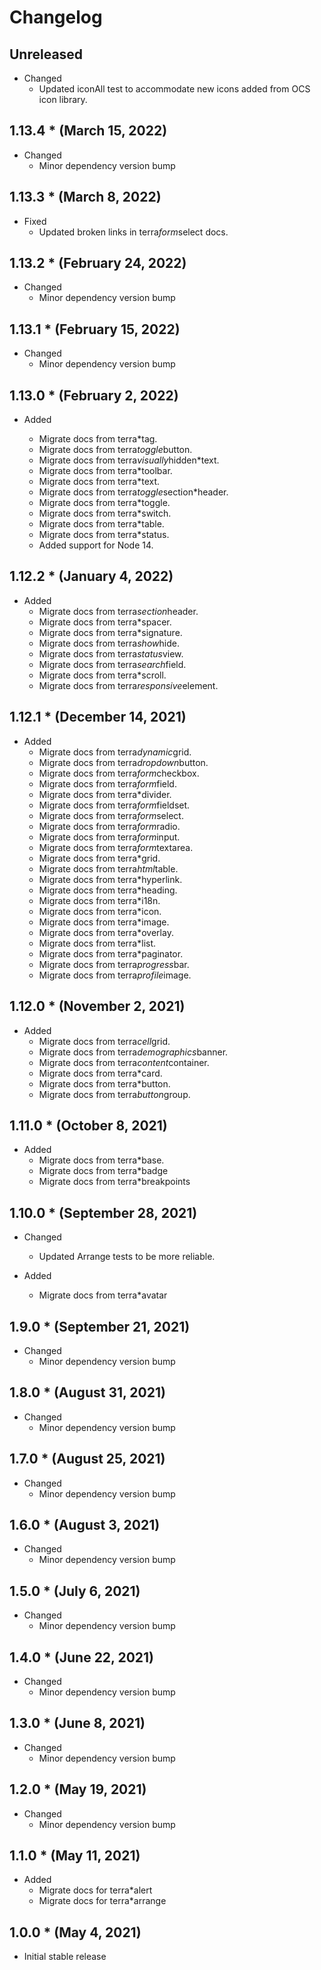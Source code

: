 # Changelog

## Unreleased

* Changed
  * Updated iconAll test to accommodate new icons added from OCS icon library.

## 1.13.4 * (March 15, 2022)

* Changed
  * Minor dependency version bump

## 1.13.3 * (March 8, 2022)

* Fixed
  * Updated broken links in terra*form*select docs.

## 1.13.2 * (February 24, 2022)

* Changed
  * Minor dependency version bump

## 1.13.1 * (February 15, 2022)

* Changed
  * Minor dependency version bump

## 1.13.0 * (February 2, 2022)

* Added

  * Migrate docs from terra*tag.
  * Migrate docs from terra*toggle*button.
  * Migrate docs from terra*visually*hidden*text.
  * Migrate docs from terra*toolbar.
  * Migrate docs from terra*text.
  * Migrate docs from terra*toggle*section*header.
  * Migrate docs from terra*toggle.
  * Migrate docs from terra*switch.
  * Migrate docs from terra*table.
  * Migrate docs from terra*status.
  * Added support for Node 14.

## 1.12.2 * (January 4, 2022)

* Added
  * Migrate docs from terra*section*header.
  * Migrate docs from terra*spacer.
  * Migrate docs from terra*signature.
  * Migrate docs from terra*show*hide.
  * Migrate docs from terra*status*view.
  * Migrate docs from terra*search*field.
  * Migrate docs from terra*scroll.
  * Migrate docs from terra*responsive*element.

## 1.12.1 * (December 14, 2021)

* Added
  * Migrate docs from terra*dynamic*grid.
  * Migrate docs from terra*dropdown*button.
  * Migrate docs from terra*form*checkbox.
  * Migrate docs from terra*form*field.
  * Migrate docs from terra*divider.
  * Migrate docs from terra*form*fieldset.
  * Migrate docs from terra*form*select.
  * Migrate docs from terra*form*radio.
  * Migrate docs from terra*form*input.
  * Migrate docs from terra*form*textarea.
  * Migrate docs from terra*grid.
  * Migrate docs from terra*html*table.
  * Migrate docs from terra*hyperlink.
  * Migrate docs from terra*heading.
  * Migrate docs from terra*i18n.
  * Migrate docs from terra*icon.
  * Migrate docs from terra*image.
  * Migrate docs from terra*overlay.
  * Migrate docs from terra*list.
  * Migrate docs from terra*paginator.
  * Migrate docs from terra*progress*bar.
  * Migrate docs from terra*profile*image.

## 1.12.0 * (November 2, 2021)

* Added
  * Migrate docs from terra*cell*grid.
  * Migrate docs from terra*demographics*banner.
  * Migrate docs from terra*content*container.
  * Migrate docs from terra*card.
  * Migrate docs from terra*button.
  * Migrate docs from terra*button*group.

## 1.11.0 * (October 8, 2021)

* Added
  * Migrate docs from terra*base.
  * Migrate docs from terra*badge
  * Migrate docs from terra*breakpoints

## 1.10.0 * (September 28, 2021)

* Changed

  * Updated Arrange tests to be more reliable.

* Added
  * Migrate docs from terra*avatar

## 1.9.0 * (September 21, 2021)

* Changed
  * Minor dependency version bump

## 1.8.0 * (August 31, 2021)

* Changed
  * Minor dependency version bump

## 1.7.0 * (August 25, 2021)

* Changed
  * Minor dependency version bump

## 1.6.0 * (August 3, 2021)

* Changed
  * Minor dependency version bump

## 1.5.0 * (July 6, 2021)

* Changed
  * Minor dependency version bump

## 1.4.0 * (June 22, 2021)

* Changed
  * Minor dependency version bump

## 1.3.0 * (June 8, 2021)

* Changed
  * Minor dependency version bump

## 1.2.0 * (May 19, 2021)

* Changed
  * Minor dependency version bump

## 1.1.0 * (May 11, 2021)

* Added
  * Migrate docs for terra*alert
  * Migrate docs for terra*arrange

## 1.0.0 * (May 4, 2021)

* Initial stable release
